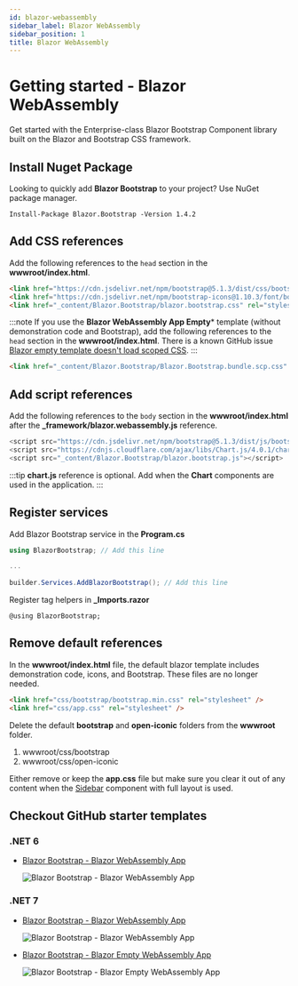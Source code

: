 ```yaml
---
id: blazor-webassembly
sidebar_label: Blazor WebAssembly
sidebar_position: 1
title: Blazor WebAssembly
---
```


# Getting started - Blazor WebAssembly

Get started with the Enterprise-class Blazor Bootstrap Component library built on the Blazor and Bootstrap CSS framework.

## Install Nuget Package

Looking to quickly add **Blazor Bootstrap** to your project? Use NuGet package manager.

```shell
Install-Package Blazor.Bootstrap -Version 1.4.2
```

## Add CSS references

Add the following references to the `head` section in the **wwwroot/index.html**.

```html showLineNumbers
<link href="https://cdn.jsdelivr.net/npm/bootstrap@5.1.3/dist/css/bootstrap.min.css" rel="stylesheet" integrity="sha384-1BmE4kWBq78iYhFldvKuhfTAU6auU8tT94WrHftjDbrCEXSU1oBoqyl2QvZ6jIW3" crossorigin="anonymous" />
<link href="https://cdn.jsdelivr.net/npm/bootstrap-icons@1.10.3/font/bootstrap-icons.css" rel="stylesheet" />
<link href="_content/Blazor.Bootstrap/blazor.bootstrap.css" rel="stylesheet" />
```

:::note
If you use the **Blazor WebAssembly App Empty*** template (without demonstration code and Bootstrap), add the following references to the `head` section in the **wwwroot/index.html**. 
There is a known GitHub issue [Blazor empty template doesn't load scoped CSS](https://github.com/dotnet/aspnetcore/issues/43975).
:::

```html showLineNumbers
<link href="_content/Blazor.Bootstrap/Blazor.Bootstrap.bundle.scp.css" rel="stylesheet" />
```

## Add script references

Add the following references to the `body` section in the **wwwroot/index.html** after the **_framework/blazor.webassembly.js** reference.


``` js showLineNumbers
<script src="https://cdn.jsdelivr.net/npm/bootstrap@5.1.3/dist/js/bootstrap.bundle.min.js" integrity="sha384-ka7Sk0Gln4gmtz2MlQnikT1wXgYsOg+OMhuP+IlRH9sENBO0LRn5q+8nbTov4+1p" crossorigin="anonymous"></script>
<script src="https://cdnjs.cloudflare.com/ajax/libs/Chart.js/4.0.1/chart.umd.js" integrity="sha512-gQhCDsnnnUfaRzD8k1L5llCCV6O9HN09zClIzzeJ8OJ9MpGmIlCxm+pdCkqTwqJ4JcjbojFr79rl2F1mzcoLMQ==" crossorigin="anonymous" referrerpolicy="no-referrer"></script> <!-- Add chart.js reference if Chart components are used in the application. -->
<script src="_content/Blazor.Bootstrap/blazor.bootstrap.js"></script>
```

:::tip
**chart.js** reference is optional. Add when the **Chart** components are used in the application.
:::

## Register services

Add Blazor Bootstrap service in the **Program.cs**

```cs showLineNumbers
using BlazorBootstrap; // Add this line

...
         
builder.Services.AddBlazorBootstrap(); // Add this line
```

Register tag helpers in **_Imports.razor**

```razor showLineNumbers
@using BlazorBootstrap;
```

## Remove default references

In the **wwwroot/index.html** file, the default blazor template includes demonstration code, icons, and Bootstrap. 
These files are no longer needed.

``` html showLineNumbers
<link href="css/bootstrap/bootstrap.min.css" rel="stylesheet" />
<link href="css/app.css" rel="stylesheet" />
```

Delete the default **bootstrap** and **open-iconic** folders from the **wwwroot** folder.

1. wwwroot/css/bootstrap
1. wwwroot/css/open-iconic

Either remove or keep the **app.css** file but make sure you clear it out of any content when the [Sidebar](/docs/components/sidebar#full-layout-with-sidebar) component with full layout is used.

## Checkout GitHub starter templates

### .NET 6

- [Blazor Bootstrap - Blazor WebAssembly App](https://github.com/vikramlearning/blazorbootstrap-starter-templates/tree/master/src/BlazorBootstrap.Templates.Starter/NET6.BlazorWebAssemblyApp)

  <img src="https://i.imgur.com/aRV3rJm.png" alt="Blazor Bootstrap - Blazor WebAssembly App" />

### .NET 7

- [Blazor Bootstrap - Blazor WebAssembly App](https://github.com/vikramlearning/blazorbootstrap-starter-templates/tree/master/src/BlazorBootstrap.Templates.Starter/NET7.BlazorWebAssemblyApp)

  <img src="https://i.imgur.com/4P8u0HR.png" alt="Blazor Bootstrap - Blazor WebAssembly App" />

- [Blazor Bootstrap - Blazor Empty WebAssembly App](https://github.com/vikramlearning/blazorbootstrap-starter-templates/tree/master/src/BlazorBootstrap.Templates.Starter/NET7.BlazorWebAssemblyAppEmpty)

  <img src="https://i.imgur.com/CBEoZ6P.png" alt="Blazor Bootstrap - Blazor Empty WebAssembly App" />
